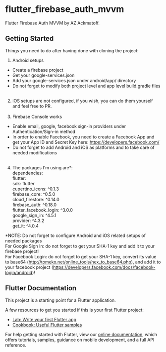 # flutter_firebase_auth_mvvm

Flutter Firebase Auth MVVM by AZ Ackmatoff.

## Getting Started

Things you need to do after having done with cloning the project:
1. Android setups
 - Create a firebase project
 - Get your google-services.json
 - Add your google-services.json under android/app/ directory
 - Do not forget to modify both project level and app level build.gradle files
 <br><br>
2. iOS setups are not configured, if you wish, you can do them yourself and feel free to PR.
<br><br>
3. Firebase Console works
 - Enable email, google, facebook sign-in providers under Authentication/Sign-in method
 - In order to enable Facebook, you need to create a Facebook App and get your App ID and Secret Key here: https://developers.facebook.com/
 - Do not forget to add Android and iOS as platforms and to take care of needed modifications
 <br><br>
4. The packages I'm using are*:<br>
 dependencies:<br>
  flutter:<br>
    sdk: flutter<br>
  cupertino_icons: ^0.1.3<br>
  firebase_core: ^0.5.0<br>
  cloud_firestore: ^0.14.0<br>
  firebase_auth: ^0.18.0<br>
  flutter_facebook_login: ^3.0.0<br>
  google_sign_in: ^4.5.1<br>
  provider: ^4.3.2<br>
  get_it: ^4.0.4
  
  *NOTE: Do not forget to configure Android and iOS related setups of needed packages<br>
  For Google Sign In: do not forget to get your SHA-1 key and add it to your firebase project!<br>
  For Facebook Login: do not forget to get your SHA-1 key, convert its value to base64 (http://tomeko.net/online_tools/hex_to_base64.php), and add it to your facebook project (https://developers.facebook.com/docs/facebook-login/android)!<br>

## Flutter Documentation

This project is a starting point for a Flutter application.

A few resources to get you started if this is your first Flutter project:

- [Lab: Write your first Flutter app](https://flutter.dev/docs/get-started/codelab)
- [Cookbook: Useful Flutter samples](https://flutter.dev/docs/cookbook)

For help getting started with Flutter, view our
[online documentation](https://flutter.dev/docs), which offers tutorials,
samples, guidance on mobile development, and a full API reference.
